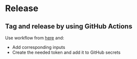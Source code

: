 # Release

## Tag and release by using GitHub Actions
Use workflow from [here](https://github.com/marketplace/actions/release-on-merge-action) and:
- Add corresponding inputs
- Create the needed token and add it to GitHub secrets
